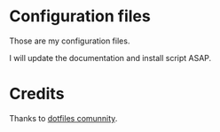 # Configuration files

Those are my configuration files.

I will update the documentation and install script ASAP.

# Credits

Thanks to [dotfiles comunnity](https://dotfiles.github.io/).
